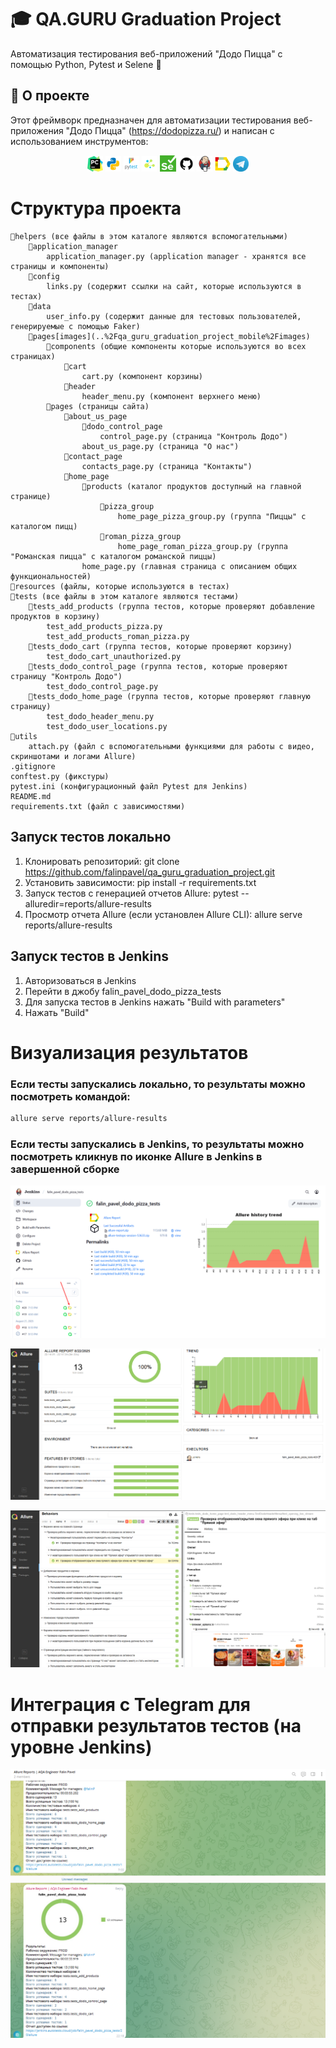 # 🎓 QA.GURU Graduation Project

Автоматизация тестирования веб-приложений "Додо Пицца" с помощью Python, Pytest и Selene 🚀

## 📖 О проекте

Этот фреймворк предназначен для автоматизации тестирования веб-приложения "Додо Пицца" (https://dodopizza.ru/) и написан с использованием инструментов:

<p  align="center">
  <code><img width="5%" title="Pycharm" src="resources/images/logo/pycharm.png" alt="pycharm"></code>
  <code><img width="5%" title="Python" src="resources/images/logo/python.png" alt="python"></code>
  <code><img width="5%" title="Pytest" src="resources/images/logo/pytest.png" alt="pytest"></code>
  <code><img width="5%" title="Selene" src="resources/images/logo/selene.png" alt="selene"></code>
  <code><img width="5%" title="Selenium" src="resources/images/logo/selenium.png" alt="selenium"></code>
  <code><img width="5%" title="GitHub" src="resources/images/logo/github.png" alt="github"></code>
  <code><img width="5%" title="Jenkins" src="resources/images/logo/jenkins.png" alt="jenkins"></code>
  <code><img width="5%" title="Allure Report" src="resources/images/logo/allure_report.png" alt="allure"></code>
  <code><img width="5%" title="Telegram" src="resources/images/logo/tg.png" alt="telegram"></code>
</p>

# Структура проекта

    📁helpers (все файлы в этом каталоге являются вспомогательными)
        📁application_manager
            application_manager.py (application manager - хранятся все страницы и компоненты)
        📁config
            links.py (содержит ссылки на сайт, которые используются в тестах)
        📁data
            user_info.py (содержит данные для тестовых пользователей, генерируемые с помощью Faker)
        📁pages[images](..%2Fqa_guru_graduation_project_mobile%2Fimages)
            📁components (общие компоненты которые используются во всех страницах)
                📁cart
                    cart.py (компонент корзины)
                📁header
                    header_menu.py (компонент верхнего меню)
            📁pages (страницы сайта)
                📁about_us_page
                    📁dodo_control_page
                        control_page.py (страница "Контроль Додо")
                    about_us_page.py (страница "О нас")
                📁contact_page
                    contacts_page.py (страница "Контакты")
                📁home_page
                    📁products (каталог продуктов доступный на главной странице)
                        📁pizza_group
                            home_page_pizza_group.py (группа "Пиццы" с каталогом пицц)
                        📁roman_pizza_group
                            home_page_roman_pizza_group.py (группа "Романская пицца" с каталогом романской пиццы)
                    home_page.py (главная страница с описанием общих функциональностей)
    📁resources (файлы, которые используются в тестах)
    📁tests (все файлы в этом каталоге являются тестами)
        📁tests_add_products (группа тестов, которые проверяют добавление продуктов в корзину)
            test_add_products_pizza.py
            test_add_products_roman_pizza.py
        📁tests_dodo_cart (группа тестов, которые проверяют корзину)
            test_dodo_cart_unauthorized.py
        📁tests_dodo_control_page (группа тестов, которые проверяют страницу "Контроль Додо")
            test_dodo_control_page.py
        📁tests_dodo_home_page (группа тестов, которые проверяют главную страницу)
            test_dodo_header_menu.py
            test_dodo_user_locations.py
    📁utils
        attach.py (файл с вспомогательными функциями для работы с видео, скриншотами и логами Allure)
    .gitignore
    conftest.py (фикстуры)
    pytest.ini (конфигурационный файл Pytest для Jenkins)
    README.md
    requirements.txt (файл с зависимостями)

## Запуск тестов локально

1) Клонировать репозиторий: git clone https://github.com/falinpavel/qa_guru_graduation_project.git
2) Установить зависимости: pip install -r requirements.txt
3) Запуск тестов с генерацией отчетов Allure: pytest --alluredir=reports/allure-results
4) Просмотр отчета Allure (если установлен Allure CLI): allure serve reports/allure-results

## Запуск тестов в Jenkins

1) Авторизоваться в Jenkins
2) Перейти в джобу falin_pavel_dodo_pizza_tests
3) Для запуска тестов в Jenkins нажать "Build with parameters"
4) Нажать "Build"

# Визуализация результатов

### Если тесты запускались локально, то результаты можно посмотреть командой: 
```bash
allure serve reports/allure-results
```
### Если тесты запускались в Jenkins, то результаты можно посмотреть кликнув по иконке Allure в Jenkins в завершенной сборке

<p><img title="Jenkins_Allure" src="resources/images/screenshot/allure_report_in_jenkins_1.png"></p>
<p><img title="Jenkins_Allure" src="resources/images/screenshot/allure_report_in_jenkins_2.png"></p>
<p><img title="Jenkins_Allure" src="resources/images/screenshot/allure_report_in_jenkins_3.png"></p>

# Интеграция с Telegram для отправки результатов тестов (на уровне Jenkins)

<p><img title="Telegram" src="resources/images/screenshot/telegram_1.png"></p>
